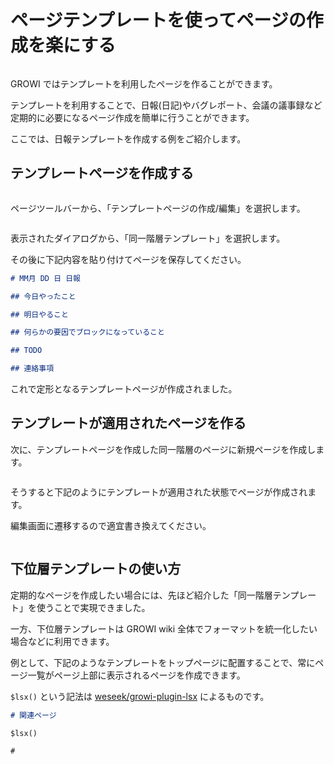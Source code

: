 # ページテンプレートを使ってページの作成を楽にする

<img :src="$withBase('/assets/images/template_01.png')" alt="">

GROWI ではテンプレートを利用したページを作ることができます。

テンプレートを利用することで、日報(日記)やバグレポート、会議の議事録など定期的に必要になるページ作成を簡単に行うことができます。

ここでは、日報テンプレートを作成する例をご紹介します。

## テンプレートページを作成する

<img :src="$withBase('/assets/images/template_02.png')" alt="">

ページツールバーから、「テンプレートページの作成/編集」を選択します。

<img :src="$withBase('/assets/images/template_01.png')" alt="">

表示されたダイアログから、「同一階層テンプレート」を選択します。

その後に下記内容を貼り付けてページを保存してください。


```markdown
# MM月 DD 日 日報

## 今日やったこと

## 明日やること

## 何らかの要因でブロックになっていること

## TODO

## 連絡事項
```

これで定形となるテンプレートページが作成されました。

## テンプレートが適用されたページを作る

次に、テンプレートページを作成した同一階層のページに新規ページを作成します。

<img :src="$withBase('/assets/images/template_03.png')" alt="">

そうすると下記のようにテンプレートが適用された状態でページが作成されます。

編集画面に遷移するので適宜書き換えてください。

<img :src="$withBase('/assets/images/template_04.png')" alt="">

## 下位層テンプレートの使い方

定期的なページを作成したい場合には、先ほど紹介した「同一階層テンプレート」を使うことで実現できました。

一方、下位層テンプレートは GROWI wiki 全体でフォーマットを統一化したい場合などに利用できます。

例として、下記のようなテンプレートをトップページに配置することで、常にページ一覧がページ上部に表示されるページを作成できます。

`$lsx()` という記法は [weseek/growi-plugin-lsx](https://github.com/weseek/growi-plugin-lsx) によるものです。

```markdown
# 関連ページ

$lsx()

#
```
